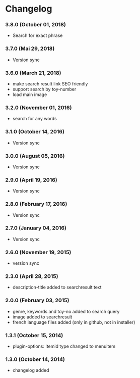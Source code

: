 # Changelog

### 3.8.0 (October 01, 2018)
  - Search for exact phrase

### 3.7.0 (Mai 29, 2018)
  - Version sync

### 3.6.0 (March 21, 2018)
  - make search result link SEO friendly
  - support search by toy-number
  - load main image

### 3.2.0 (November 01, 2016)
  - search for any words

### 3.1.0 (October 14, 2016)
  - Version sync

### 3.0.0 (August 05, 2016)
  - Version sync

### 2.9.0 (April 19, 2016)
  - Version sync

### 2.8.0 (February 17, 2016)
  - Version sync

### 2.7.0 (January 04, 2016)
  - Version sync

### 2.6.0 (November 19, 2015)
  - version sync

### 2.3.0 (April 28, 2015)
  - description-title added to searchresult text

### 2.0.0 (February 03, 2015)
  - genre, keywords and toy-no added to search query
  - image added to searchresult
  - french language files added (only in github, not in installer)
  
### 1.3.1 (October 15, 2014)
  - plugin-options: Itemid type changed to menuitem
  
### 1.3.0 (October 14, 2014)
  - changelog added
  
